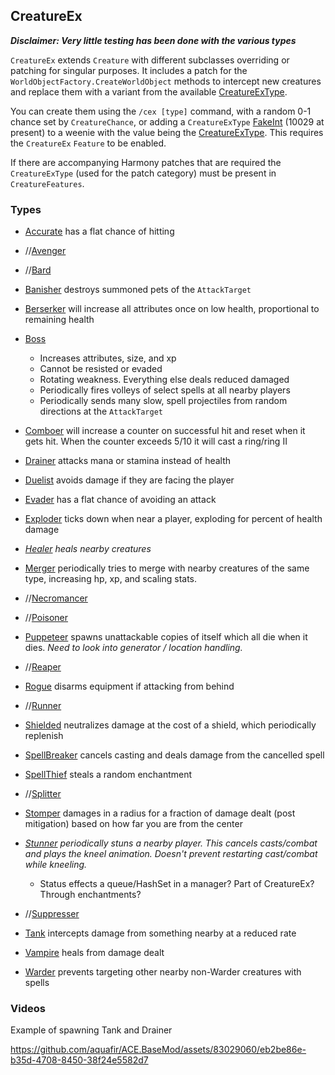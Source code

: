 ## CreatureEx

***Disclaimer: Very little testing has been done with the various types***



`CreatureEx` extends `Creature` with different subclasses overriding or patching for singular purposes.  It includes a patch for the `WorldObjectFactory.CreateWorldObject` methods to intercept new creatures and replace them with a variant from the available [CreatureExType](https://github.com/aquafir/ACE.BaseMod/blob/master/Samples/Expansion/Creatures/CreatureExType.cs).



You can create them using the `/cex [type]` command, with a random 0-1 chance set by `CreatureChance`, or adding a `CreatureExType` [FakeInt](https://github.com/aquafir/ACE.BaseMod/blob/master/ACE.Shared/FakeProperty.cs) (10029 at present) to a weenie with the value being the [CreatureExType](https://github.com/aquafir/ACE.BaseMod/blob/master/Samples/Expansion/Creatures/CreatureExType.cs).  This requires the `CreatureEx` `Feature` to be enabled.



If there are accompanying Harmony patches that are required the `CreatureExType` (used for the patch category) must be present in `CreatureFeatures`.



### Types

* [Accurate](https://github.com/aquafir/ACE.BaseMod/blob/master/Samples/Expansion/Creatures/Accurate.cs) has a flat chance of hitting
* //[Avenger](https://github.com/aquafir/ACE.BaseMod/blob/master/Samples/Expansion/Creatures/Avenger.cs)
* //[Bard](https://github.com/aquafir/ACE.BaseMod/blob/master/Samples/Expansion/Creatures/Bard.cs)
* [Banisher](https://github.com/aquafir/ACE.BaseMod/blob/master/Samples/Expansion/Creatures/Banisher.cs) destroys summoned pets of the `AttackTarget`
* [Berserker](https://github.com/aquafir/ACE.BaseMod/blob/master/Samples/Expansion/Creatures/Berserker.cs) will increase all attributes once on low health, proportional to remaining health
* [Boss](https://github.com/aquafir/ACE.BaseMod/blob/master/Samples/Expansion/Creatures/Boss.cs)
  * Increases attributes, size, and xp
  * Cannot be resisted or evaded
  * Rotating weakness.  Everything else deals reduced damaged
  * Periodically fires volleys of select spells at all nearby players
  * Periodically sends many slow, spell projectiles from random directions at the `AttackTarget`
* [Comboer](https://github.com/aquafir/ACE.BaseMod/blob/master/Samples/Expansion/Creatures/Comboer.cs) will increase a counter on successful hit and reset when it gets hit.  When the counter exceeds 5/10 it will cast a ring/ring II
* [Drainer](https://github.com/aquafir/ACE.BaseMod/blob/master/Samples/Expansion/Creatures/Drainer.cs) attacks mana or stamina instead of health
* [Duelist](https://github.com/aquafir/ACE.BaseMod/blob/master/Samples/Expansion/Creatures/Duelist.cs) avoids damage if they are facing the player
* [Evader](https://github.com/aquafir/ACE.BaseMod/blob/master/Samples/Expansion/Creatures/Evader.cs) has a flat chance of avoiding an attack
* [Exploder](https://github.com/aquafir/ACE.BaseMod/blob/master/Samples/Expansion/Creatures/Exploder.cs) ticks down when near a player, exploding for percent of health damage
* *[Healer](https://github.com/aquafir/ACE.BaseMod/blob/master/Samples/Expansion/Creatures/Healer.cs) heals nearby creatures*
* [Merger](https://github.com/aquafir/ACE.BaseMod/blob/master/Samples/Expansion/Creatures/Merger.cs) periodically tries to merge with nearby creatures of the same type, increasing hp, xp, and scaling stats.
* //[Necromancer](https://github.com/aquafir/ACE.BaseMod/blob/master/Samples/Expansion/Creatures/Necromancer.cs)
* //[Poisoner](https://github.com/aquafir/ACE.BaseMod/blob/master/Samples/Expansion/Creatures/Poisoner.cs)
* [Puppeteer](https://github.com/aquafir/ACE.BaseMod/blob/master/Samples/Expansion/Creatures/Puppeteer.cs) spawns unattackable copies of itself which all die when it dies.  *Need to look into generator / location handling.*
* //[Reaper](https://github.com/aquafir/ACE.BaseMod/blob/master/Samples/Expansion/Creatures/Reaper.cs)
* [Rogue](https://github.com/aquafir/ACE.BaseMod/blob/master/Samples/Expansion/Creatures/Rogue.cs) disarms equipment if attacking from behind
* //[Runner](https://github.com/aquafir/ACE.BaseMod/blob/master/Samples/Expansion/Creatures/Runner.cs)
* [Shielded](https://github.com/aquafir/ACE.BaseMod/blob/master/Samples/Expansion/Creatures/Shielded.cs) neutralizes damage at the cost of a shield, which periodically replenish
* [SpellBreaker](https://github.com/aquafir/ACE.BaseMod/blob/master/Samples/Expansion/Creatures/SpellBreaker.cs) cancels casting and deals damage from the cancelled spell
* [SpellThief](https://github.com/aquafir/ACE.BaseMod/blob/master/Samples/Expansion/Creatures/SpellThief.cs) steals a random enchantment
* //[Splitter](https://github.com/aquafir/ACE.BaseMod/blob/master/Samples/Expansion/Creatures/Splitter.cs)
* [Stomper](https://github.com/aquafir/ACE.BaseMod/blob/master/Samples/Expansion/Creatures/Stomper.cs) damages in a radius for a fraction of damage dealt (post mitigation) based on how far you are from the center
* *[Stunner](https://github.com/aquafir/ACE.BaseMod/blob/master/Samples/Expansion/Creatures/Stunner.cs) periodically stuns a nearby player.  This cancels casts/combat and plays the kneel animation. Doesn't prevent restarting cast/combat while kneeling.*
  * Status effects a queue/HashSet in a manager?  Part of CreatureEx?  Through enchantments?

* //[Suppresser](https://github.com/aquafir/ACE.BaseMod/blob/master/Samples/Expansion/Creatures/Suppresser.cs)
* [Tank](https://github.com/aquafir/ACE.BaseMod/blob/master/Samples/Expansion/Creatures/Tank.cs) intercepts damage from something nearby at a reduced rate
* [Vampire](https://github.com/aquafir/ACE.BaseMod/blob/master/Samples/Expansion/Creatures/Vampire.cs) heals from damage dealt
* [Warder](https://github.com/aquafir/ACE.BaseMod/blob/master/Samples/Expansion/Creatures/Warder.cs) prevents targeting other nearby non-Warder creatures with spells


### Videos

Example of spawning Tank and Drainer

https://github.com/aquafir/ACE.BaseMod/assets/83029060/eb2be86e-b35d-4708-8450-38f24e5582d7
